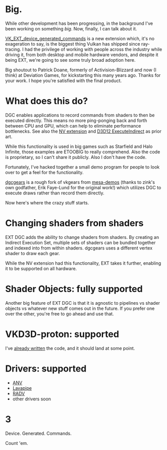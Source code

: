 # Big.

While other development has been progressing, in the background I've been working on something *big*. Now, finally, I can talk about it.

[VK_EXT_device_generated_commands](https://registry.khronos.org/vulkan/specs/1.3-extensions/man/html/VK_EXT_device_generated_commands.html) is a new extension which, it's no exageration to say, is the biggest thing Vulkan has shipped since ray-tracing. I had the privilege of working with people across the industry while driving it, from both desktop and mobile hardware vendors, and despite it being EXT, we're going to see some truly broad adoption here.

Big shoutout to Patrick Doane, formerly of Activision-Blizzard and now (I think) at Deviation Games, for kickstarting this many years ago. Thanks for your work. I hope you're satisfied with the final product.

# What does this do?

DGC enables applications to record commands from shaders to then be executed directly. This means no more ping-ponging back and forth between CPU and GPU, which can help to eliminate performance bottlenecks. See also the [NV extension](https://registry.khronos.org/vulkan/specs/1.3-extensions/man/html/VK_NV_device_generated_commands.html) and [D3D12 ExecuteIndirect](https://microsoft.github.io/DirectX-Specs/d3d/IndirectDrawing.html) as prior art.

While this functionality is used in big games such as Starfield and Halo Infinite, those examples are ETOOBIG to really comprehend. Also the code is proprietary, so I can't share it publicly. Also I don't have the code.

Fortunately, I've hacked together a small demo program for people to look over to get a feel for the functionality.

[dgcgears](https://github.com/zmike/dgcgears) is a rough fork of vkgears from [mesa-demos](https://gitlab.freedesktop.org/mesa/demos) (thanks to zink's own godfather, Erik Faye-Lund for the original work!) which utilizes DGC to execute draws rather than record them directly.

Now here's where the crazy stuff starts.

# Changing shaders from shaders

EXT DGC adds the ability to change shaders from shaders. By creating an Indirect Execution Set, multiple sets of shaders can be bundled together and indexed into from within shaders. dgcgears uses a different vertex shader to draw each gear.

While the NV extension had this functionality, EXT takes it further, enabling it to be supported on all hardware.

# Shader Objects: fully supported

Another big feature of EXT DGC is that it is agnostic to pipelines vs shader objects vs whatever new stuff comes out in the future. If you prefer one over the other, you're free to go ahead and use that.

# VKD3D-proton: supported

I've [already written](https://github.com/HansKristian-Work/vkd3d-proton/pull/2135) the code, and it should land at some point.

# Drivers: supported

* [ANV](https://gitlab.freedesktop.org/mesa/mesa/-/merge_requests/31384)
* [Lavapipe](https://gitlab.freedesktop.org/mesa/mesa/-/merge_requests/31386)
* [RADV](https://gitlab.freedesktop.org/mesa/mesa/-/merge_requests/31383)
* other drivers soon


# 3

Device. Generated. Commands.

Count 'em.